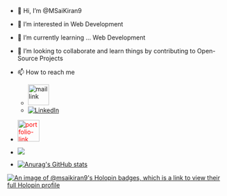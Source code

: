 - 👋 Hi, I’m @MSaiKiran9
- 👀 I’m interested in Web Development
- 🌱 I’m currently learning ... Web Development
- 💞️ I’m looking to collaborate and learn things by contributing to Open-Source Projects
- 📫 How to reach me    <ul><li><a href="mailto:msaikiran9848250763@gmail.com"><img src="https://th.bing.com/th/id/OIP.IpB5yPUkCFHOzlmM-O7ncAHaFW?pid=ImgDet&rs=1" style="width:3rem" alt="mail link"></a></li><li> [![LinkedIn](https://img.shields.io/badge/LinkedIn-0077B5?style=for-the-badge&logo=linkedin&logoColor=white%29)](https://www.linkedin.com/in/MSaiKiran9/)</li></ul>

- <a href=https://msaikiran9.github.io/Portfolio style="color:red"><img src="https://github.com/MSaiKiran9/MSaiKiran9/assets/116418856/0eecb25b-8667-49d7-aac0-bd8aa470284d" alt="portfolio-link" style="width:50px">
</a>

- ![](https://komarev.com/ghpvc/?username=MSaiKiran9&color=blue)

- [![Anurag's GitHub stats](https://github-readme-stats.vercel.app/api?username=MSaiKiran9)](https://github.com/MSaiKiran9/github-readme-stats)

<!---
MSaiKiran9/MSaiKiran9 is a ✨ special ✨ repository because its `README.md` (this file) appears on your GitHub profile.
You can click the Preview link to take a look at your changes.
--->
[![An image of @msaikiran9's Holopin badges, which is a link to view their full Holopin profile](https://holopin.me/msaikiran9)](https://holopin.io/@msaikiran9)
